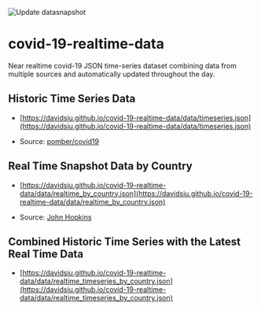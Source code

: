![Update datasnapshot](https://github.com/davidsiu/covid-19-realtime-data/workflows/Update%20datasnapshot/badge.svg)

# covid-19-realtime-data
Near realtime covid-19 JSON time-series dataset combining data from multiple sources and automatically updated throughout the day.


## Historic Time Series Data
- [https://davidsiu.github.io/covid-19-realtime-data/data/timeseries.json](https://davidsiu.github.io/covid-19-realtime-data/data/timeseries.json)

- Source: [pomber/covid19](https://github.com/pomber/covid19)


## Real Time Snapshot Data by Country
- [https://davidsiu.github.io/covid-19-realtime-data/data/realtime_by_country.json](https://davidsiu.github.io/covid-19-realtime-data/data/realtime_by_country.json)

- Source: [John Hopkins](https://coronavirus.jhu.edu/)



## Combined Historic Time Series with the Latest Real Time Data

- [https://davidsiu.github.io/covid-19-realtime-data/data/realtime_timeseries_by_country.json](https://davidsiu.github.io/covid-19-realtime-data/data/realtime_timeseries_by_country.json)
